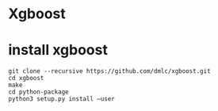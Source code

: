 # Xgboost

# install xgboost
```
git clone --recursive https://github.com/dmlc/xgboost.git
cd xgboost
make
cd python-package
python3 setup.py install —user
```